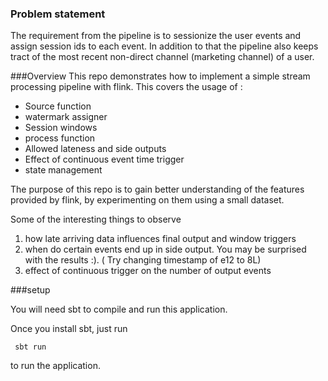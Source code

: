 ### Problem statement
The requirement from the pipeline is to sessionize the user events and assign session ids to each event. In addition to that the pipeline also keeps tract of the most recent non-direct channel (marketing channel) of a user.


###Overview
This repo demonstrates how to implement a simple stream processing pipeline with flink. This covers the usage of :
* Source function
* watermark assigner
* Session windows
* process function
* Allowed lateness and side outputs
* Effect of continuous event time trigger
* state management

The purpose of this repo is to gain better understanding of the features provided by flink, by experimenting on them using a small dataset.

Some of the interesting things to observe
 1. how late arriving data influences final output and window triggers
 2. when do certain events end up in side output. You may be surprised with the results :). ( Try changing timestamp of e12 to 8L)
 3. effect of continuous trigger on the number of  output events
   
###setup 

You will need sbt to compile and run this application. 

Once you install sbt, just run

` sbt run`

to run the application.


